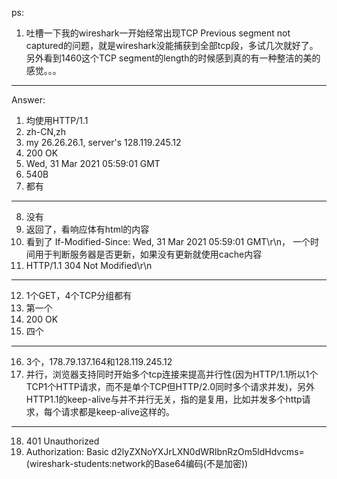 ps:
1. 吐槽一下我的wireshark一开始经常出现TCP Previous segment not captured的问题，就是wireshark没能捕获到全部tcp段，多试几次就好了。另外看到1460这个TCP segment的length的时候感到真的有一种整洁的美的感觉。。。
---
Answer:
1. 均使用HTTP/1.1
2. zh-CN,zh
3. my 26.26.26.1, server's 128.119.245.12
4. 200 OK
5. Wed, 31 Mar 2021 05:59:01 GMT
6. 540B
7. 都有
---
8. 没有
9. 返回了，看响应体有html的内容
10. 看到了 If-Modified-Since: Wed, 31 Mar 2021 05:59:01 GMT\r\n， 一个时间用于判断服务器是否更新，如果没有更新就使用cache内容
11. HTTP/1.1 304 Not Modified\r\n
---
12. 1个GET，4个TCP分组都有
13. 第一个
14. 200 OK
15. 四个
---
16. 3个，178.79.137.164和128.119.245.12
17. 并行，浏览器支持同时开始多个tcp连接来提高并行性(因为HTTP/1.1所以1个TCP1个HTTP请求，而不是单个TCP但HTTP/2.0同时多个请求并发)，另外HTTP1.1的keep-alive与并不并行无关，指的是复用，比如并发多个http请求，每个请求都是keep-alive这样的。
---
18. 401 Unauthorized
19. Authorization: Basic d2lyZXNoYXJrLXN0dWRlbnRzOm5ldHdvcms=(wireshark-students:network的Base64编码(不是加密))
